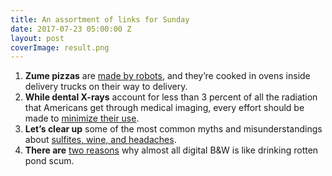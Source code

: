 ```yaml
---
title: An assortment of links for Sunday
date: 2017-07-23 05:00:00 Z
layout: post
coverImage: result.png
---
```


1. **Zume pizzas** are [made by robots](http://pogueman.tumblr.com/post/163258166282/the-pizza-making-robots-that-want-to-change-the), and they’re cooked in ovens inside delivery trucks on their way to delivery.
2. **While dental X-rays** account for less than 3 percent of all the radiation that Americans get through medical imaging, every effort should be made to [minimize their use](https://www.nytimes.com/2017/07/14/well/why-does-my-dentist-give-me-so-many-x-rays.html?rref=collection%2Fsectioncollection%2Fhealth&action=click&contentCollection=health&region=stream&module=stream_unit&version=latest&contentPlacement=3&pgtype=sectionfront).
3. **Let’s clear up** some of the most common myths and misunderstandings about [sulfites, wine, and headaches](http://www.quickanddirtytips.com/health-fitness/healthy-eating/myths-about-sulfites-and-wine?utm_source=sciam&utm_campaign=sciam).
4. **There are** [two reasons](http://theonlinephotographer.typepad.com/the_online_photographer/2017/07/how-to-cure-the-digital-bw-nasties.html?utm_source=feedburner&utm_medium=feed&utm_campaign=Feed%3A+typepad%2FZSjz+%28The+Online+Photographer%29) why almost all digital B&W is like drinking rotten pond scum.
